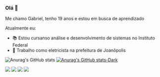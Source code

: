 ### Olá 👋

Me chamo Gabriel, tenho 19 anos e estou em busca de aprendizado

<!--
**gsgabs/gsgabs** is a ✨ _special_ ✨ repository because its `README.md` (this file) appears on your GitHub profile.

Here are some ideas to get you started:
-->
Atualmente eu:

- 📚 Estou cursanso análise e desenvolvimento de sistemas no Instituto Federal
- 🥏 Trabalho como eletricista na prefeitura de Joanõpolis

![Anurag's GitHub stats](https://github-readme-stats.vercel.app/api?username=gsgabs&show_icons=true&theme=dracula&count_private=true&hide=contribs&hide_title=true&card_width=900px)
[![Anurag's GitHub stats-Dark](https://github-readme-stats.vercel.app/api?username=gsgabs&show_icons=true&theme=dracula#gh-dark-mode-only)](https://github.com/anuraghazra/github-readme-stats#gh-dark-mode-only)

<a href="https://www.youtube.com/channel/UC_-uuuZbY0AAt9CViNzvc-Q" target="_blank"><img src="https://img.shields.io/badge/YouTube-FF0000?style=for-the-badge&logo=youtube&logoColor=white" target="_blank"></a>
 <a href="https://discord.gg/MhnnqHPY5d" target="_blank"><img src="https://img.shields.io/badge/Discord-7289DA?style=for-the-badge&logo=discord&logoColor=white" target="_blank"></a> 
  <a href = "mailto:gabrielgraciano1203@gmail.com"><img src="https://img.shields.io/badge/-Gmail-%23333?style=for-the-badge&logo=gmail&logoColor=white" target="_blank"></a>
  <a href="https://www.linkedin.com/in/rafaella-ballerini-45875016a" target="_blank"><img src="https://img.shields.io/badge/-LinkedIn-%230077B5?style=for-the-badge&logo=linkedin&logoColor=white" target="_blank"></a>

